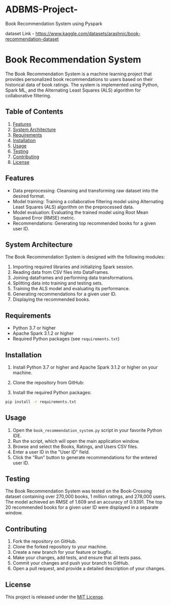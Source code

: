 # ADBMS-Project-
Book Recommendation System using Pyspark 

dataset Link - https://www.kaggle.com/datasets/arashnic/book-recommendation-dataset


# Book Recommendation System

The Book Recommendation System is a machine learning project that provides personalized book recommendations to users based on their historical data of book ratings. The system is implemented using Python, Spark ML, and the Alternating Least Squares (ALS) algorithm for collaborative filtering.

## Table of Contents

1. [Features](#features)
2. [System Architecture](#system-architecture)
3. [Requirements](#requirements)
4. [Installation](#installation)
5. [Usage](#usage)
6. [Testing](#testing)
7. [Contributing](#contributing)
8. [License](#license)

## Features

- Data preprocessing: Cleansing and transforming raw dataset into the desired format.
- Model training: Training a collaborative filtering model using Alternating Least Squares (ALS) algorithm on the preprocessed data.
- Model evaluation: Evaluating the trained model using Root Mean Squared Error (RMSE) metric.
- Recommendations: Generating top recommended books for a given user ID.

## System Architecture

The Book Recommendation System is designed with the following modules:

1. Importing required libraries and initializing Spark session.
2. Reading data from CSV files into DataFrames.
3. Joining dataframes and performing data transformations.
4. Splitting data into training and testing sets.
5. Training the ALS model and evaluating its performance.
6. Generating recommendations for a given user ID.
7. Displaying the recommended books.

## Requirements

- Python 3.7 or higher
- Apache Spark 3.1.2 or higher
- Required Python packages (see `requirements.txt`)

## Installation

1. Install Python 3.7 or higher and Apache Spark 3.1.2 or higher on your machine.
2. Clone the repository from GitHub:

3. Install the required Python packages:

```bash
pip install -r requirements.txt
```

## Usage

1. Open the `book_recommendation_system.py` script in your favorite Python IDE.
2. Run the script, which will open the main application window.
3. Browse and select the Books, Ratings, and Users CSV files.
4. Enter a user ID in the "User ID" field.
5. Click the "Run" button to generate recommendations for the entered user ID.

## Testing

The Book Recommendation System was tested on the Book-Crossing dataset containing over 270,000 books, 1 million ratings, and 278,000 users. The model achieved an RMSE of 1.609 and an accuracy of 0.9391. The top 20 recommended books for a given user ID were displayed in a separate window.

## Contributing

1. Fork the repository on GitHub.
2. Clone the forked repository to your machine.
3. Create a new branch for your feature or bugfix.
4. Make your changes, add tests, and ensure that all tests pass.
5. Commit your changes and push your branch to GitHub.
6. Open a pull request, and provide a detailed description of your changes.

## License

This project is released under the [MIT License](https://opensource.org/licenses/MIT).
